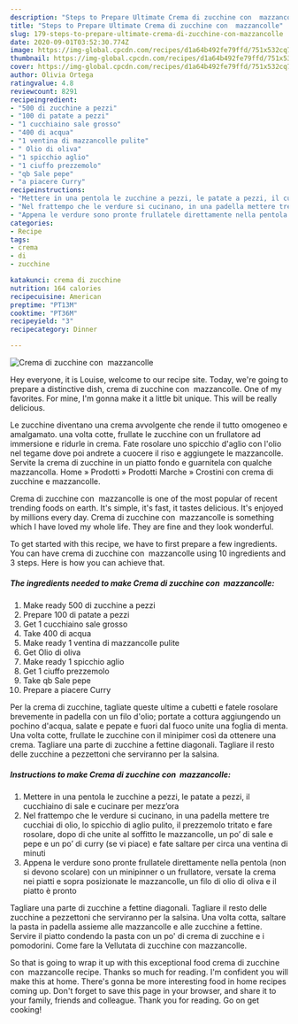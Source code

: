 ```yaml
---
description: "Steps to Prepare Ultimate Crema di zucchine con  mazzancolle"
title: "Steps to Prepare Ultimate Crema di zucchine con  mazzancolle"
slug: 179-steps-to-prepare-ultimate-crema-di-zucchine-con-mazzancolle
date: 2020-09-01T03:52:30.774Z
image: https://img-global.cpcdn.com/recipes/d1a64b492fe79ffd/751x532cq70/crema-di-zucchine-con-mazzancolle-recipe-main-photo.jpg
thumbnail: https://img-global.cpcdn.com/recipes/d1a64b492fe79ffd/751x532cq70/crema-di-zucchine-con-mazzancolle-recipe-main-photo.jpg
cover: https://img-global.cpcdn.com/recipes/d1a64b492fe79ffd/751x532cq70/crema-di-zucchine-con-mazzancolle-recipe-main-photo.jpg
author: Olivia Ortega
ratingvalue: 4.8
reviewcount: 8291
recipeingredient:
- "500 di zucchine a pezzi"
- "100 di patate a pezzi"
- "1 cucchiaino sale grosso"
- "400 di acqua"
- "1 ventina di mazzancolle pulite"
- " Olio di oliva"
- "1 spicchio aglio"
- "1 ciuffo prezzemolo"
- "qb Sale pepe"
- "a piacere Curry"
recipeinstructions:
- "Mettere in una pentola le zucchine a pezzi, le patate a pezzi, il cucchiaino di sale e cucinare per mezz’ora"
- "Nel frattempo che le verdure si cucinano, in una padella mettere tre cucchiai di olio, lo spicchio di aglio pulito, il prezzemolo tritato e fare rosolare, dopo di che unite al soffitto le mazzancolle, un po’ di sale e pepe e un po’ di curry (se vi piace) e fate saltare per circa una ventina di minuti"
- "Appena le verdure sono pronte frullatele direttamente nella pentola (non si devono scolare) con un minipinner o un frullatore, versate la crema nei piatti e sopra posizionate le mazzancolle, un filo di olio di oliva e il piatto è pronto"
categories:
- Recipe
tags:
- crema
- di
- zucchine

katakunci: crema di zucchine 
nutrition: 164 calories
recipecuisine: American
preptime: "PT13M"
cooktime: "PT36M"
recipeyield: "3"
recipecategory: Dinner

---
```



![Crema di zucchine con  mazzancolle](https://img-global.cpcdn.com/recipes/d1a64b492fe79ffd/751x532cq70/crema-di-zucchine-con-mazzancolle-recipe-main-photo.jpg)

Hey everyone, it is Louise, welcome to our recipe site. Today, we're going to prepare a distinctive dish, crema di zucchine con  mazzancolle. One of my favorites. For mine, I'm gonna make it a little bit unique. This will be really delicious.

Le zucchine diventano una crema avvolgente che rende il tutto omogeneo e amalgamato. una volta cotte, frullate le zucchine con un frullatore ad immersione e ridurle in crema. Fate rosolare uno spicchio d&#39;aglio con l&#39;olio nel tegame dove poi andrete a cuocere il riso e aggiungete le mazzancolle. Servite la crema di zucchine in un piatto fondo e guarnitela con qualche mazzancolla. Home » Prodotti » Prodotti Marche » Crostini con crema di zucchine e mazzancolle.

Crema di zucchine con  mazzancolle is one of the most popular of recent trending foods on earth. It's simple, it's fast, it tastes delicious. It's enjoyed by millions every day. Crema di zucchine con  mazzancolle is something which I have loved my whole life. They are fine and they look wonderful.


To get started with this recipe, we have to first prepare a few ingredients. You can have crema di zucchine con  mazzancolle using 10 ingredients and 3 steps. Here is how you can achieve that.

<!--inarticleads1-->

##### The ingredients needed to make Crema di zucchine con  mazzancolle:

1. Make ready 500 di zucchine a pezzi
1. Prepare 100 di patate a pezzi
1. Get 1 cucchiaino sale grosso
1. Take 400 di acqua
1. Make ready 1 ventina di mazzancolle pulite
1. Get  Olio di oliva
1. Make ready 1 spicchio aglio
1. Get 1 ciuffo prezzemolo
1. Take qb Sale pepe
1. Prepare a piacere Curry


Per la crema di zucchine, tagliate queste ultime a cubetti e fatele rosolare brevemente in padella con un filo d&#39;olio; portate a cottura aggiungendo un pochino d&#39;acqua, salate e pepate e fuori dal fuoco unite una foglia di menta. Una volta cotte, frullate le zucchine con il minipimer così da ottenere una crema. Tagliare una parte di zucchine a fettine diagonali. Tagliare il resto delle zucchine a pezzettoni che serviranno per la salsina. 

<!--inarticleads2-->

##### Instructions to make Crema di zucchine con  mazzancolle:

1. Mettere in una pentola le zucchine a pezzi, le patate a pezzi, il cucchiaino di sale e cucinare per mezz’ora
1. Nel frattempo che le verdure si cucinano, in una padella mettere tre cucchiai di olio, lo spicchio di aglio pulito, il prezzemolo tritato e fare rosolare, dopo di che unite al soffitto le mazzancolle, un po’ di sale e pepe e un po’ di curry (se vi piace) e fate saltare per circa una ventina di minuti
1. Appena le verdure sono pronte frullatele direttamente nella pentola (non si devono scolare) con un minipinner o un frullatore, versate la crema nei piatti e sopra posizionate le mazzancolle, un filo di olio di oliva e il piatto è pronto


Tagliare una parte di zucchine a fettine diagonali. Tagliare il resto delle zucchine a pezzettoni che serviranno per la salsina. Una volta cotta, saltare la pasta in padella assieme alle mazzancolle e alle zucchine a fettine. Servire il piatto condendo la pasta con un po&#39; di crema di zucchine e i pomodorini. Come fare la Vellutata di zucchine con mazzancolle. 

So that is going to wrap it up with this exceptional food crema di zucchine con  mazzancolle recipe. Thanks so much for reading. I'm confident you will make this at home. There's gonna be more interesting food in home recipes coming up. Don't forget to save this page in your browser, and share it to your family, friends and colleague. Thank you for reading. Go on get cooking!

